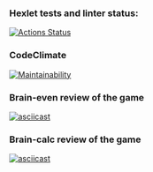 ### Hexlet tests and linter status:
[![Actions Status](https://github.com/destr0yer25/python-project-49/actions/workflows/hexlet-check.yml/badge.svg)](https://github.com/destr0yer25/python-project-49/actions)
### CodeClimate
[![Maintainability](https://api.codeclimate.com/v1/badges/e5b97727f34d7a2bb0cd/maintainability)](https://codeclimate.com/github/destr0yer25/python-project-49/maintainability)
### Brain-even review of the game
[![asciicast](https://asciinema.org/a/UtleYckdvWf1nH4YEscxV4ccW.svg)](https://asciinema.org/a/UtleYckdvWf1nH4YEscxV4ccW)
### Brain-calc review of the game
[![asciicast](https://asciinema.org/a/uCRQ1qKMZ2wMsebGiDe4FbAjg.svg)](https://asciinema.org/a/uCRQ1qKMZ2wMsebGiDe4FbAjg)
